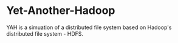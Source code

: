 # Yet-Another-Hadoop
YAH is a simuation of a distributed file system based on Hadoop's distributed file system - HDFS.
